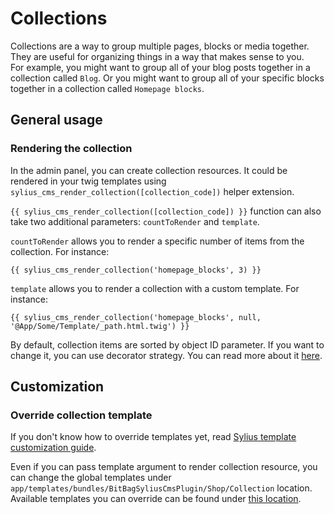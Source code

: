 # Collections

Collections are a way to group multiple pages, blocks or media together. 
They are useful for organizing things in a way that makes sense to you. \
For example, you might want to group all of your blog posts together in a collection called `Blog`.
Or you might want to group all of your specific blocks together in a collection called `Homepage blocks`.

## General usage

### Rendering the collection

In the admin panel, you can create collection resources. 
It could be rendered in your twig templates using `sylius_cms_render_collection([collection_code])` helper extension.

`{{ sylius_cms_render_collection([collection_code]) }}` function can also take two additional parameters: `countToRender` and `template`.

`countToRender` allows you to render a specific number of items from the collection. For instance:

```twig
{{ sylius_cms_render_collection('homepage_blocks', 3) }}
```

`template` allows you to render a collection with a custom template. For instance:

```twig
{{ sylius_cms_render_collection('homepage_blocks', null, '@App/Some/Template/_path.html.twig') }}
```

By default, collection items are sorted by object ID parameter. If you want to change it, you can use decorator strategy.
You can read more about it [here](https://symfony.com/doc/current/service_container/service_decoration.html).

## Customization

### Override collection template

If you don't know how to override templates yet, read [Sylius template customization guide](http://docs.sylius.org/en/latest/customization/template.html).

Even if you can pass template argument to render collection resource, you can change the global templates under `app/templates/bundles/BitBagSyliusCmsPlugin/Shop/Collection` location. 
Available templates you can override can be found under [this location](../src/Resources/views/Shop/Collection).
